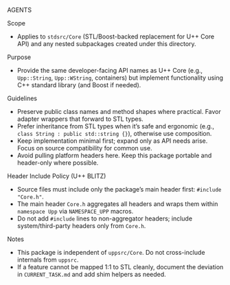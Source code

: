 AGENTS

Scope
- Applies to `stdsrc/Core` (STL/Boost-backed replacement for U++ Core API) and any nested subpackages created under this directory.

Purpose
- Provide the same developer-facing API names as U++ Core (e.g., `Upp::String`, `Upp::WString`, containers) but implement functionality using C++ standard library (and Boost if needed).

Guidelines
- Preserve public class names and method shapes where practical. Favor adapter wrappers that forward to STL types.
- Prefer inheritance from STL types when it’s safe and ergonomic (e.g., `class String : public std::string {}`), otherwise use composition.
- Keep implementation minimal first; expand only as API needs arise. Focus on source compatibility for common use.
- Avoid pulling platform headers here. Keep this package portable and header-only where possible.

Header Include Policy (U++ BLITZ)
- Source files must include only the package’s main header first: `#include "Core.h"`.
- The main header `Core.h` aggregates all headers and wraps them within `namespace Upp` via `NAMESPACE_UPP` macros.
- Do not add `#include` lines to non-aggregator headers; include system/third-party headers only from `Core.h`.

Notes
- This package is independent of `uppsrc/Core`. Do not cross-include internals from `uppsrc`.
- If a feature cannot be mapped 1:1 to STL cleanly, document the deviation in `CURRENT_TASK.md` and add shim helpers as needed.

